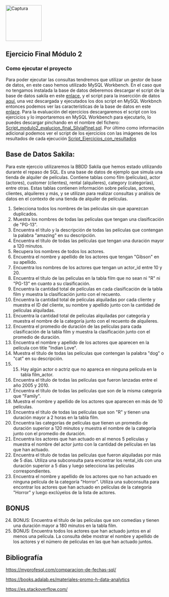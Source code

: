 


 <img width="114" alt="Captura" src="https://github.com/spinelf/promo-H-DA-modulo2-evaluacion-final-SilviaPinel/assets/99440874/06003b59-282a-4129-83aa-3758a3e7855c">  <h2> Ejercicio Final Módulo 2 </h2>

 ### Como ejecutar el proyecto

 Para poder ejecutar las consultas tendremos que utilizar un gestor de base de datos, en este caso hemos utilizado MySQL Workbench. En el caso que no tengamos instalada la base de datos deberemos descargar el script de la base de datos sakila en este [enlace](https://raw.githubusercontent.com/spinelf/promo-H-DA-modulo2-evaluacion-final-SilviaPinel/main/sakila-schema.sql), y el script para la insercción de datos [aquí](https://raw.githubusercontent.com/spinelf/promo-H-DA-modulo2-evaluacion-final-SilviaPinel/main/sakila-data.sql), una vez descargada y ejecutados los dos script en MySQL Workbnch entonces podemos ver las características de la base de datos en este [enlace](https://raw.githubusercontent.com/spinelf/promo-H-DA-modulo2-evaluacion-final-SilviaPinel/main/detalle-bbdd-sakila.md). Para la evaluación del ejercicios descargaremos el script con los ejercicios y lo importaremos en MySQL Workbench para ejecutarlo, lo puedes descargar pinchando en el nombre del fichero: [Script_modulo2_evalucion_final_SilviaPinel.sql](https://raw.githubusercontent.com/spinelf/promo-H-DA-modulo2-evaluacion-final-SilviaPinel/main/Script_modulo2_evaluciacion_final_SilviaPinel.sql).
 Por último como información adicional podemos ver el script de los ejercicios con las imágenes de los resultados de cada ejecución [Script_Ejercicios_con_resultados](https://raw.githubusercontent.com/spinelf/promo-H-DA-modulo2-evaluacion-final-SilviaPinel/main/Script_Ejercicios_con_resultados.md)

## Base de Datos Sakila:

Para este ejerccio utilizaremos la BBDD Sakila que hemos estado utilizando durante el repaso de SQL. Es
una base de datos de ejemplo que simula una tienda de alquiler de películas. Contiene tablas como film
(películas), actor (actores), customer (clientes), rental (alquileres), category (categorías), entre otras.
Estas tablas contienen información sobre películas, actores, clientes, alquileres y más, y se utilizan para
realizar consultas y análisis de datos en el contexto de una tienda de alquiler de películas.
  1. Selecciona todos los nombres de las películas sin que aparezcan duplicados.
  2. Muestra los nombres de todas las películas que tengan una clasificación de "PG-13".
  3. Encuentra el título y la descripción de todas las películas que contengan la palabra "amazing" en
    su descripción.
  4. Encuentra el título de todas las películas que tengan una duración mayor a 120 minutos.
  5. Recupera los nombres de todos los actores.
  6. Encuentra el nombre y apellido de los actores que tengan "Gibson" en su apellido.
  7. Encuentra los nombres de los actores que tengan un actor_id entre 10 y 20.
  8. Encuentra el título de las películas en la tabla film que no sean ni "R" ni "PG-13" en cuanto a su
    clasificación.
  9. Encuentra la cantidad total de películas en cada clasificación de la tabla film y muestra la
    clasificación junto con el recuento.
  10. Encuentra la cantidad total de películas alquiladas por cada cliente y muestra el ID del cliente, su
    nombre y apellido junto con la cantidad de películas alquiladas.
  11. Encuentra la cantidad total de películas alquiladas por categoría y muestra el nombre de la
    categoría junto con el recuento de alquileres.
  12. Encuentra el promedio de duración de las películas para cada clasificación de la tabla film y
    muestra la clasificación junto con el promedio de duración.
  13. Encuentra el nombre y apellido de los actores que aparecen en la película con title "Indian Love".
  14. Muestra el título de todas las películas que contengan la palabra "dog" o "cat" en su descripción.
  15. 15. Hay algún actor o actriz que no apareca en ninguna película en la tabla film_actor.
  16. Encuentra el título de todas las películas que fueron lanzadas entre el año 2005 y 2010.
  17. Encuentra el título de todas las películas que son de la misma categoría que "Family".
  18. Muestra el nombre y apellido de los actores que aparecen en más de 10 películas.
  19. Encuentra el título de todas las películas que son "R" y tienen una duración mayor a 2 horas en la
    tabla film.
  20. Encuentra las categorías de películas que tienen un promedio de duración superior a 120
    minutos y muestra el nombre de la categoría junto con el promedio de duración.
  21. Encuentra los actores que han actuado en al menos 5 películas y muestra el nombre del actor
    junto con la cantidad de películas en las que han actuado.
  22. Encuentra el título de todas las películas que fueron alquiladas por más de 5 días. Utiliza una
    subconsulta para encontrar los rental_ids con una duración superior a 5 días y luego selecciona
    las películas correspondientes.
  23. Encuentra el nombre y apellido de los actores que no han actuado en ninguna película de la
    categoría "Horror". Utiliza una subconsulta para encontrar los actores que han actuado en
    películas de la categoría "Horror" y luego exclúyelos de la lista de actores.

## BONUS

  24. BONUS: Encuentra el título de las películas que son comedias y tienen una duración mayor a 180
    minutos en la tabla film.
  25. BONUS: Encuentra todos los actores que han actuado juntos en al menos una película. La
    consulta debe mostrar el nombre y apellido de los actores y el número de películas en las que
    han actuado juntos.

## Bibliografía

https://myprofesql.com/comparacion-de-fechas-sql/

https://books.adalab.es/materiales-promo-h-data-analytics

https://es.stackoverflow.com/
